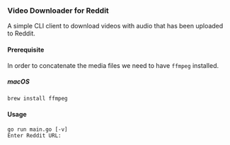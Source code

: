 ### Video Downloader for Reddit

A simple CLI client to download videos with audio that has been uploaded to Reddit.

#### Prerequisite
In order to concatenate the media files we need to have `ffmpeg` installed. 
##### macOS
```
brew install ffmpeg
```

#### Usage
```
go run main.go [-v]
Enter Reddit URL:
```
